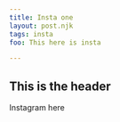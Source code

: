 ```yaml
---
title: Insta one
layout: post.njk
tags: insta
foo: This here is insta

---
```


## This is the header

Instagram here
